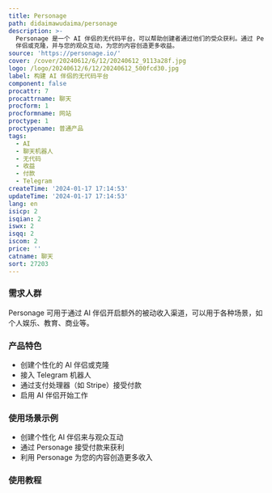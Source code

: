 ```yaml
---
title: Personage
path: didaimawudaima/personage
description: >-
  Personage 是一个 AI 伴侣的无代码平台，可以帮助创建者通过他们的受众获利。通过 Personage，您可以创建个性化的 AI
  伴侣或克隆，并与您的观众互动，为您的内容创造更多收益。
source: 'https://personage.io/'
cover: /cover/20240612/6/12/20240612_9113a28f.jpg
logo: /logo/20240612/6/12/20240612_500fcd30.jpg
label: 构建 AI 伴侣的无代码平台
component: false
procattr: 7
procattrname: 聊天
procform: 1
procformname: 网站
proctype: 1
proctypename: 普通产品
tags:
  - AI
  - 聊天机器人
  - 无代码
  - 收益
  - 付款
  - Telegram
createTime: '2024-01-17 17:14:53'
updateTime: '2024-01-17 17:14:53'
lang: en
isicp: 2
isqian: 2
iswx: 2
isqq: 2
iscom: 2
price: ''
catname: 聊天
sort: 27203
---
```




### 需求人群
Personage 可用于通过 AI 伴侣开启额外的被动收入渠道，可以用于各种场景，如个人娱乐、教育、商业等。

### 产品特色
- 创建个性化的 AI 伴侣或克隆
- 接入 Telegram 机器人
- 通过支付处理器（如 Stripe）接受付款
- 启用 AI 伴侣开始工作

### 使用场景示例
- 创建个性化 AI 伴侣来与观众互动
- 通过 Personage 接受付款来获利
- 利用 Personage 为您的内容创造更多收入

### 使用教程


  
